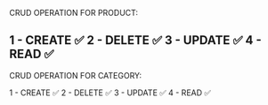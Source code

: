 CRUD OPERATION FOR PRODUCT:

1 - CREATE ✅
2 - DELETE ✅
3 - UPDATE ✅
4 - READ   ✅
--------------
CRUD OPERATION FOR CATEGORY:

1 - CREATE ✅
2 - DELETE ✅
3 - UPDATE ✅
4 - READ   ✅